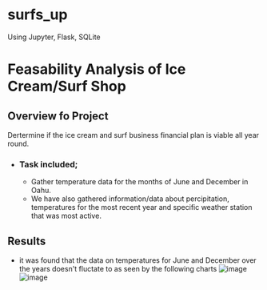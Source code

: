 # surfs_up
Using Jupyter, Flask, SQLite

# Feasability Analysis of Ice Cream/Surf Shop

## Overview fo Project
  Dertermine if the ice cream and surf business financial plan is viable all year round.
  - ### Task included;
      * Gather temperature data for the months of June and December in Oahu.
      * We have also gathered information/data about percipitation, temperatures for the most recent year and specific weather station that was most active.

## Results
 * it was found that the data on temperatures for June and December over the years doesn't fluctate to as seen by the following charts
   ![image](https://user-images.githubusercontent.com/76462602/109363324-4da54a80-785a-11eb-9ca1-1836976060dc.png)
   ![image](https://user-images.githubusercontent.com/76462602/109363391-7a596200-785a-11eb-8d9e-31f6f04273bc.png)

   



